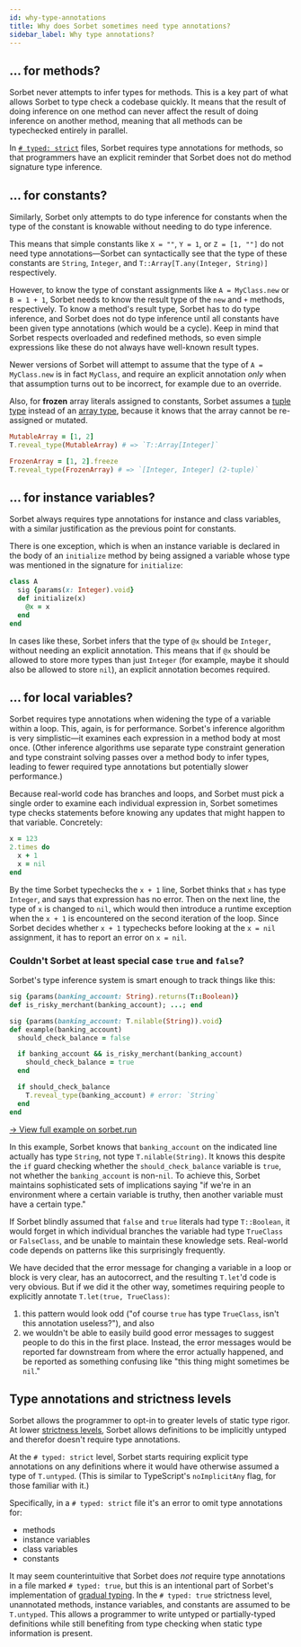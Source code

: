 ```yaml
---
id: why-type-annotations
title: Why does Sorbet sometimes need type annotations?
sidebar_label: Why type annotations?
---
```


## ... for methods?

Sorbet never attempts to infer types for methods. This is a key part of what allows Sorbet to type check a codebase quickly. It means that the result of doing inference on one method can never affect the result of doing inference on another method, meaning that all methods can be typechecked entirely in parallel.

In [`# typed: strict`](static.md) files, Sorbet requires type annotations for methods, so that programmers have an explicit reminder that Sorbet does not do method signature type inference.

## ... for constants?

Similarly, Sorbet only attempts to do type inference for constants when the type of the constant is knowable without needing to do type inference.

This means that simple constants like `X = ""`, `Y = 1`, or `Z = [1, ""]` do not need type annotations—Sorbet can syntactically see that the type of these constants are `String`, `Integer`, and `T::Array[T.any(Integer, String)]` respectively.

However, to know the type of constant assignments like `A = MyClass.new` or `B = 1 + 1`, Sorbet needs to know the result type of the `new` and `+` methods, respectively. To know a method's result type, Sorbet has to do type inference, and Sorbet does not do type inference until all constants have been given type annotations (which would be a cycle). Keep in mind that Sorbet respects overloaded and redefined methods, so even simple expressions like these do not always have well-known result types.

Newer versions of Sorbet will attempt to assume that the type of `A = MyClass.new` is in fact `MyClass`, and require an explicit annotation _only_ when that assumption turns out to be incorrect, for example due to an override.

Also, for **frozen** array literals assigned to constants, Sorbet assumes a [tuple type](tuples.md) instead of an [array type](stdlib-generics.md), because it knows that the array cannot be re-assigned or mutated.

```ruby
MutableArray = [1, 2]
T.reveal_type(MutableArray) # => `T::Array[Integer]`

FrozenArray = [1, 2].freeze
T.reveal_type(FrozenArray) # => `[Integer, Integer] (2-tuple)`
```

## ... for instance variables?

Sorbet always requires type annotations for instance and class variables, with a similar justification as the previous point for constants.

There is one exception, which is when an instance variable is declared in the body of an `initialize` method by being assigned a variable whose type was mentioned in the signature for `initialize`:

```ruby
class A
  sig {params(x: Integer).void}
  def initialize(x)
    @x = x
  end
end
```

In cases like these, Sorbet infers that the type of `@x` should be `Integer`, without needing an explicit annotation. This means that if `@x` should be allowed to store more types than just `Integer` (for example, maybe it should also be allowed to store `nil`), an explicit annotation becomes required.

## ... for local variables?

Sorbet requires type annotations when widening the type of a variable within a loop. This, again, is for performance. Sorbet's inference algorithm is very simplistic—it examines each expression in a method body at most once. (Other inference algorithms use separate type constraint generation and type constraint solving passes over a method body to infer types, leading to fewer required type annotations but potentially slower performance.)

Because real-world code has branches and loops, and Sorbet must pick a single order to examine each individual expression in, Sorbet sometimes type checks statements before knowing any updates that might happen to that variable. Concretely:

```ruby
x = 123
2.times do
  x + 1
  x = nil
end
```

By the time Sorbet typechecks the `x + 1` line, Sorbet thinks that `x` has type `Integer`, and says that expression has no error. Then on the next line, the type of `x` is changed to `nil`, which would then introduce a runtime exception when the `x + 1` is encountered on the second iteration of the loop. Since Sorbet decides whether `x + 1` typechecks before looking at the `x = nil` assignment, it has to report an error on `x = nil`.

### Couldn't Sorbet at least special case `true` and `false`?

Sorbet's type inference system is smart enough to track things like this:

```ruby
sig {params(banking_account: String).returns(T::Boolean)}
def is_risky_merchant(banking_account); ...; end

sig {params(banking_account: T.nilable(String)).void}
def example(banking_account)
  should_check_balance = false

  if banking_account && is_risky_merchant(banking_account)
    should_check_balance = true
  end

  if should_check_balance
    T.reveal_type(banking_account) # error: `String`
  end
end
```

[→ View full example on sorbet.run](https://sorbet.run/#%23%20typed%3A%20true%0Aextend%20T%3A%3ASig%0A%0Asig%20%7Breturns%28T%3A%3ABoolean%29%7D%0Adef%20boolean_true%3B%20true%3B%20end%0Asig%20%7Breturns%28T%3A%3ABoolean%29%7D%0Adef%20boolean_false%3B%20false%3B%20end%0A%0Asig%20%7Bparams%28banking_account%3A%20String%29.returns%28T%3A%3ABoolean%29%7D%0Adef%20is_risky_merchant%28banking_account%29%3B%20true%3B%20end%0A%0Asig%20%7Bparams%28banking_account%3A%20T.nilable%28String%29%29.void%7D%0Adef%20desired_behavior%28banking_account%29%0A%20%20should_check_balance%20%3D%20false%0A%0A%20%20if%20banking_account%20%26%26%20is_risky_merchant%28banking_account%29%0A%20%20%20%20should_check_balance%20%3D%20true%0A%20%20end%0A%0A%20%20if%20should_check_balance%0A%20%20%20%20T.reveal_type%28banking_account%29%20%23%20error%3A%20%60String%60%0A%20%20end%0Aend%0A%0Asig%20%7Bparams%28banking_account%3A%20T.nilable%28String%29%29.void%7D%0Adef%20incorrect_behavior%28banking_account%29%0A%20%20should_check_balance%20%3D%20boolean_false%0A%0A%20%20if%20banking_account%20%26%26%20is_risky_merchant%28banking_account%29%0A%20%20%20%20should_check_balance%20%3D%20boolean_true%0A%20%20end%0A%0A%20%20if%20should_check_balance%0A%20%20%20%20T.reveal_type%28banking_account%29%20%23%20error%3A%20%60String%60%0A%20%20end%0Aend)

In this example, Sorbet knows that `banking_account` on the indicated line actually has type `String`, not type `T.nilable(String)`. It knows this despite the `if` guard checking whether the `should_check_balance` variable is `true`, not whether the `banking_account` is non-`nil`. To achieve this, Sorbet maintains sophisticated sets of implications saying "if we're in an environment where a certain variable is truthy, then another variable must have a certain type."

If Sorbet blindly assumed that `false` and `true` literals had type `T::Boolean`, it would forget in which individual branches the variable had type `TrueClass` or `FalseClass`, and be unable to maintain these knowledge sets. Real-world code depends on patterns like this surprisingly frequently.

We have decided that the error message for changing a variable in a loop or block is very clear, has an autocorrect, and the resulting `T.let`'d code is very obvious. But if we did it the other way, sometimes requiring people to explicitly annotate `T.let(true, TrueClass)`:

1. this pattern would look odd ("of course `true` has type `TrueClass`, isn't this annotation useless?"), and also
2. we wouldn't be able to easily build good error messages to suggest people to do this in the first place. Instead, the error messages would be reported far downstream from where the error actually happened, and be reported as something confusing like "this thing might sometimes be `nil`."

## Type annotations and strictness levels

Sorbet allows the programmer to opt-in to greater levels of static type rigor. At lower [strictness levels](static.md), Sorbet allows definitions to be implicitly untyped and therefor doesn't require type annotations.

At the `# typed: strict` level, Sorbet starts requiring explicit type annotations on any definitions where it would have otherwise assumed a type of `T.untyped`. (This is similar to TypeScript's `noImplicitAny` flag, for those familiar with it.)

Specifically, in a `# typed: strict` file it's an error to omit type annotations for:

- methods
- instance variables
- class variables
- constants

It may seem counterintuitive that Sorbet does _not_ require type annotations in a file marked `# typed: true`, but this is an intentional part of Sorbet's implementation of [gradual typing](gradual.md). In the `# typed: true` strictness level, unannotated methods, instance variables, and constants are assumed to be `T.untyped`. This allows a programmer to write untyped or partially-typed definitions while still benefiting from type checking when static type information is present.
